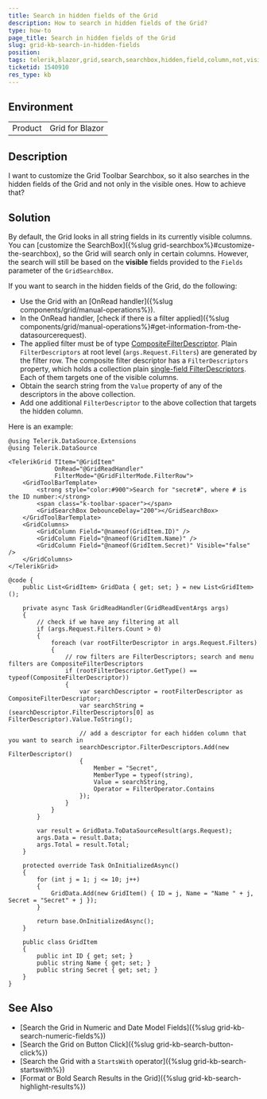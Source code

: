 ```yaml
---
title: Search in hidden fields of the Grid
description: How to search in hidden fields of the Grid?
type: how-to
page_title: Search in hidden fields of the Grid
slug: grid-kb-search-in-hidden-fields
position: 
tags: telerik,blazor,grid,search,searchbox,hidden,field,column,not,visible
ticketid: 1540910
res_type: kb
---
```


## Environment
<table>
	<tbody>
		<tr>
			<td>Product</td>
			<td>Grid for Blazor</td>
		</tr>
	</tbody>
</table>


## Description

I want to customize the Grid Toolbar Searchbox, so it also searches in the hidden fields of the Grid and not only in the visible ones. How to achieve that?

## Solution

By default, the Grid looks in all string fields in its currently visible columns. You can [customize the SearchBox]({%slug grid-searchbox%}#customize-the-searchbox), so the Grid will search only in certain columns. However, the search will still be based on the **visible** fields provided to the `Fields` parameter of the `GridSearchBox`.

If you want to search in the hidden fields of the Grid, do the following:

* Use the Grid with an [OnRead handler]({%slug components/grid/manual-operations%}).
* In the OnRead handler, [check if there is a filter applied]({%slug components/grid/manual-operations%}#get-information-from-the-datasourcerequest).
* The applied filter must be of type [CompositeFilterDescriptor](https://docs.telerik.com/blazor-ui/api/Telerik.DataSource.CompositeFilterDescriptor). Plain `FilterDescriptors` at root level (`args.Request.Filters`) are generated by the filter row. The composite filter descriptor has a `FilterDescriptors` property, which holds a collection plain [single-field FilterDescriptors](https://docs.telerik.com/blazor-ui/api/Telerik.DataSource.FilterDescriptor). Each of them targets one of the visible columns.
* Obtain the search string from the `Value` property of any of the descriptors in the above collection.
* Add one additional `FilterDescriptor` to the above collection that targets the hidden column.

Here is an example:

````CSHTML
@using Telerik.DataSource.Extensions
@using Telerik.DataSource

<TelerikGrid TItem="@GridItem"
             OnRead="@GridReadHandler"
             FilterMode="@GridFilterMode.FilterRow">
    <GridToolBarTemplate>
        <strong style="color:#900">Search for "secret#", where # is the ID number:</strong>
        <span class="k-toolbar-spacer"></span>
        <GridSearchBox DebounceDelay="200"></GridSearchBox>
    </GridToolBarTemplate>
    <GridColumns>
        <GridColumn Field="@nameof(GridItem.ID)" />
        <GridColumn Field="@nameof(GridItem.Name)" />
        <GridColumn Field="@nameof(GridItem.Secret)" Visible="false" />
    </GridColumns>
</TelerikGrid>

@code {
    public List<GridItem> GridData { get; set; } = new List<GridItem>();

    private async Task GridReadHandler(GridReadEventArgs args)
    {
        // check if we have any filtering at all
        if (args.Request.Filters.Count > 0)
        {
            foreach (var rootFilterDescriptor in args.Request.Filters)
            {
                // row filters are FilterDescriptors; search and menu filters are CompositeFilterDescriptors
                if (rootFilterDescriptor.GetType() == typeof(CompositeFilterDescriptor))
                {
                    var searchDescriptor = rootFilterDescriptor as CompositeFilterDescriptor;
                    var searchString = (searchDescriptor.FilterDescriptors[0] as FilterDescriptor).Value.ToString();

                    // add a descriptor for each hidden column that you want to search in
                    searchDescriptor.FilterDescriptors.Add(new FilterDescriptor()
                    {
                        Member = "Secret",
                        MemberType = typeof(string),
                        Value = searchString,
                        Operator = FilterOperator.Contains
                    });
                }
            }
        }

        var result = GridData.ToDataSourceResult(args.Request);
        args.Data = result.Data;
        args.Total = result.Total;
    }

    protected override Task OnInitializedAsync()
    {
        for (int j = 1; j <= 10; j++)
        {
            GridData.Add(new GridItem() { ID = j, Name = "Name " + j, Secret = "Secret" + j });
        }

        return base.OnInitializedAsync();
    }

    public class GridItem
    {
        public int ID { get; set; }
        public string Name { get; set; }
        public string Secret { get; set; }
    }
}
````

## See Also

* [Search the Grid in Numeric and Date Model Fields]({%slug grid-kb-search-numeric-fields%})
* [Search the Grid on Button Click]({%slug grid-kb-search-button-click%})
* [Search the Grid with a `StartsWith` operator]({%slug grid-kb-search-startswith%})
* [Format or Bold Search Results in the Grid]({%slug grid-kb-search-highlight-results%})

